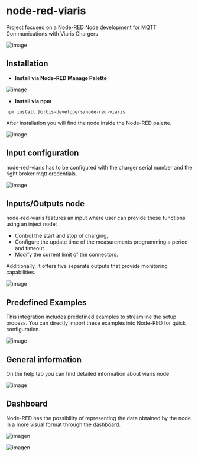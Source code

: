 # node-red-viaris
Project focused on a Node-RED Node development for MQTT Communications with Viaris Chargers

![image](https://github.com/orbis-developers/viaris_node_red/assets/66405397/9093499c-4c55-4a5f-8dd4-435b23f3eba7)


## Installation

- **Install via Node-RED Manage Palette**

![image](https://github.com/orbis-developers/viaris_node_red/assets/66405397/3648380a-e44a-4543-89fc-65d299ba33d9)


- **Install via npm**

```
npm install @orbis-developers/node-red-viaris

```

After installation you will find the node inside the Node-RED palette.

![image](https://github.com/orbis-developers/viaris_node_red/assets/66405397/c2d39cd2-e579-420d-8042-c98d87ecd671)

## Input configuration
node-red-viaris has to be configured with the charger serial number and the right broker mqtt credentials.

![image](https://github.com/orbis-developers/viaris_node_red/assets/66405397/d51a18f1-ce23-42a2-bd5c-ce9f04757cfc)


## Inputs/Outputs node
node-red-viaris features an input where user can provide these functions using an inject node:
- Control the start and stop of charging,
- Configure the update time of the measurements programming a period and timeout.
- Modify the current limit of the connectors.
  
Additionally, it offers five separate outputs that provide monitoring capabilities.

![image](https://github.com/orbis-developers/viaris_node_red/assets/66405397/6ef1ea0a-79c6-47ae-a5e6-c01fb24601bb)


## Predefined Examples

This integration includes predefined examples to streamline the setup process. You can directly import these examples into Node-RED for quick configuration.

![image](https://github.com/orbis-developers/viaris_node_red/assets/66405397/a850850e-c6aa-40da-8a74-b83ff72141fa)


## General information
On the help tab you can find detailed information about viaris node

![image](https://github.com/orbis-developers/viaris_node_red/assets/66405397/3fb2601c-793d-473e-9aaa-4e859e18b6b5)

## Dashboard
Node-RED has the possibility of representing the data obtained by the node in a more visual format through the dashboard.

![imagen](https://github.com/orbis-developers/viaris_node_red/assets/66405397/00811601-3f1c-4e07-a865-b0f5c6b498cd)


![imagen](https://github.com/orbis-developers/viaris_node_red/assets/66405397/a0c274f2-4007-4eb0-8527-74c62ed4e555)

